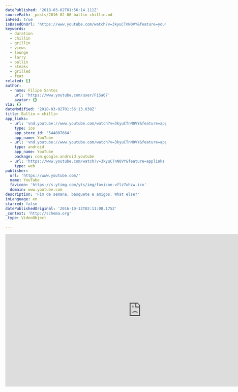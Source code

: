 ```yaml
---
datePublished: '2018-03-02T01:56:14.111Z'
sourcePath: _posts/2016-02-06-ballin-chillin.md
inFeed: true
isBasedOnUrl: 'https://www.youtube.com/watch?v=3kyuCTnN0VY&feature=youtu.be'
keywords:
  - duration
  - chillin
  - grillin
  - views
  - lounge
  - larry
  - ballin
  - steaks
  - grilled
  - feat
related: []
author:
  - name: Filipe Santos
    url: 'https://www.youtube.com/user/FiSa67'
    avatar: {}
via: {}
dateModified: '2018-03-02T01:56:13.038Z'
title: Ballin = chillin
app_links:
  - url: 'vnd.youtube://www.youtube.com/watch?v=3kyuCTnN0VY&feature=applinks'
    type: ios
    app_store_id: '544007664'
    app_name: YouTube
  - url: 'vnd.youtube://www.youtube.com/watch?v=3kyuCTnN0VY&feature=applinks'
    type: android
    app_name: YouTube
    package: com.google.android.youtube
  - url: 'https://www.youtube.com/watch?v=3kyuCTnN0VY&feature=applinks'
    type: web
publisher:
  url: 'https://www.youtube.com/'
  name: YouTube
  favicon: 'https://s.ytimg.com/yts/img/favicon-vflz7uhzw.ico'
  domain: www.youtube.com
description: 'Fim de semana, basquete e amigos. What else?'
inLanguage: en
starred: false
datePublishedOriginal: '2016-10-12T02:11:08.175Z'
_context: 'http://schema.org'
_type: VideoObject

---
```

<iframe src="https://cdn.embedly.com/widgets/media.html?src=https%3A%2F%2Fwww.youtube.com%2Fembed%2F3kyuCTnN0VY%3Ffeature%3Doembed&amp;url=https%3A%2F%2Fwww.youtube.com%2Fwatch%3Fv%3D3kyuCTnN0VY%26feature%3Dyoutu.be&amp;image=https%3A%2F%2Fi.ytimg.com%2Fvi%2F3kyuCTnN0VY%2Fhqdefault.jpg&amp;key=b7d04c9b404c499eba89ee7072e1c4f7&amp;type=text%2Fhtml&amp;schema=youtube" width="854" height="480" scrolling="no" frameborder="0" allowfullscreen="allowfullscreen" style=""></iframe>